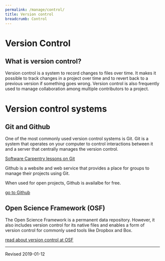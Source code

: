 ```yaml
---
permalink: /manage/control/
title: Version control
breadcrumb: Control
---
```


# Version Control

## What is version control?

Version control is a system to record changes to files over time.  It makes it possible to track changes in a project over time and to revert back to a previous version if something goes wrong.  Version control is also frequently used to manage collaboration among multiple contributors to a project.

# Version control systems

## Git and Github

One of the most commonly used version control systems is Git.  Git is a system that operates on your computer to control interactions between it and a server that centrally manages the version control.

[Software Carpentry lessons on Git](http://swcarpentry.github.io/git-novice/)

Github is a website and web service that provides a place for groups to manage their projects using Git.

When used for open projects, Github is availalbe for free.

[go to Github](https://github.com/)

## Open Science Framework (OSF)

The Open Science Framework is a permanent data repository.  However, it also includes version control for its native files and enables a form of version control for commonly used tools like Dropbox and Box.  

[read about version control at OSF](http://help.osf.io/m/projectfiles/l/524182-file-revisions-and-version-control)

----
Revised 2019-01-12
